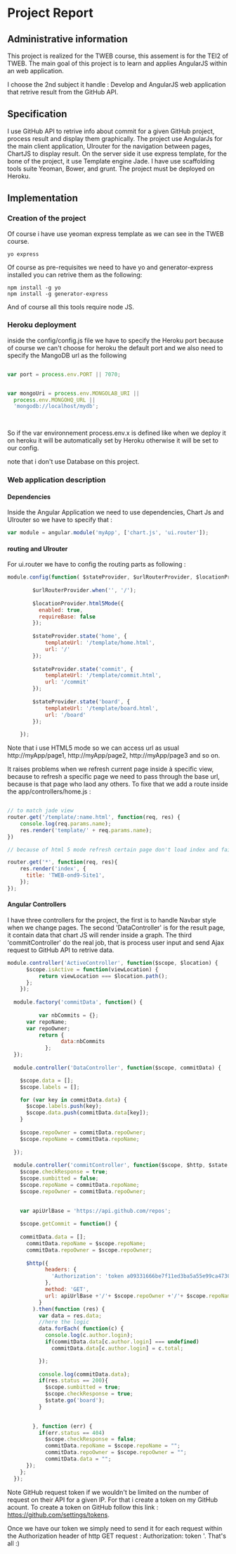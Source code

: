 # Project Report

## Administrative information

This project is realized for the TWEB course, this assement is for the TEI2 of TWEB.
The main goal of this project is to learn and applies AngularJS within an web application.

I choose the 2nd subject it handle : Develop and AngularJS web application that retrive result from the GitHub API.

## Specification

I use GitHub API to retrive info about commit for a given GitHub project, process result and display them graphically.
The project use AngularJs for the main client application, UIrouter for the navigation between pages, ChartJS to display result.
On the server side it use express template, for the bone of the project, it use Template engine Jade.
I have use scaffolding tools suite Yeoman, Bower, and grunt.
The project must be deployed on Heroku.

## Implementation

### Creation of the project

Of course i have use yeoman express template as we can see in the TWEB course.

```
yo express
```

Of course as pre-requisites we need to have yo and generator-express installed you can retrive them as the following:

```
npm install -g yo
npm install -g generator-express
```
And of course all this tools require node JS.

### Heroku deployment 

inside the config/config.js file we have to specify the Heroku port because of course we can't choose for heroku the default port and we also need to specify the MangoDB url as the following 

```javascript

var port = process.env.PORT || 7070;


var mongoUri = process.env.MONGOLAB_URI ||
  process.env.MONGOHQ_URL ||
  'mongodb://localhost/mydb';
  
  
 ```
 
 So if the var environnement process.env.x is defined like when we deploy it on heroku it will be 
automatically set by Heroku otherwise it will be set to our config.

note that i don't use Database on this project.

### Web application description

#### Dependencies
Inside the Angular Application we need to use dependencies, Chart Js and UIrouter so we have to specify that :

```javascript
var module = angular.module('myApp', ['chart.js', 'ui.router']);
```

#### routing and UIrouter
For ui.router we have to config the routing parts as following : 

```javascript
module.config(function( $stateProvider, $urlRouterProvider, $locationProvider ) {
    
		$urlRouterProvider.when('', '/');
		
		$locationProvider.html5Mode({
		  enabled: true,
		  requireBase: false
		});
		
		$stateProvider.state('home', {
			templateUrl: '/template/home.html',
			url: '/'
		});
		
		$stateProvider.state('commit', {
			templateUrl: '/template/commit.html',
			url: '/commit'
		});
		
		$stateProvider.state('board', {
			templateUrl: '/template/board.html',
			url: '/board'
		});
		
	});
```
Note that i use HTML5 mode so we can access url as usual http://myApp/page1, http://myApp/page2, http://myApp/page3 and so on.

It raises problems when we refresh current page inside à specific view, because to refresh a specific page we need to pass through the base url, because is that page who laod any others.
To fixe that we add a route inside the app/controllers/home.js :

```javascript

// to match jade view 
router.get('/template/:name.html', function(req, res) {
	console.log(req.params.name);
	res.render('template/' + req.params.name);
})

// because of html 5 mode refresh certain page don't load index and fail 

router.get('*', function(req, res){
    res.render('index', {
      title: 'TWEB-ond9-Site1',
    });
});
```

#### Angular Controllers

I have three controllers for the project, the first is to handle Navbar style when we change pages. 
The second 'DataController' is for the result page, it contain data that chart JS will render inside a graph.
The third 'commitController' do the real job, that is process user input and send Ajax request to GitHub API to retrive data.

```javascript
module.controller('ActiveController', function($scope, $location) {	  
	  $scope.isActive = function(viewLocation) {
		  return viewLocation === $location.path();
	  };
	});
  
  module.factory('commitData', function() {
		  
		  var nbCommits = {};
      var repoName;
      var repoOwner;
		  return {
				 data:nbCommits        
			};
  });
	  
  module.controller('DataController', function($scope, commitData) {

    $scope.data = [];
    $scope.labels = [];

    for (var key in commitData.data) {
      $scope.labels.push(key);
      $scope.data.push(commitData.data[key]);
    }
    
    $scope.repoOwner = commitData.repoOwner;
    $scope.repoName = commitData.repoName; 
    
  });
    
  module.controller('commitController', function($scope, $http, $state, commitData) {
    $scope.checkResponse = true;
    $scope.sumbitted = false;
    $scope.repoName = commitData.repoName;
    $scope.repoOwner = commitData.repoOwner;
    

    var apiUrlBase = 'https://api.github.com/repos';
  
    $scope.getCommit = function() {
    
    commitData.data = [];
      commitData.repoName = $scope.repoName;
      commitData.repoOwner = $scope.repoOwner;
      
      $http({
            headers: {
              'Authorization': 'token a09331666be7f11ed3ba5a55e99ca4730d87ccdd'
            },
            method: 'GET',
            url: apiUrlBase +'/'+ $scope.repoOwner +'/'+ $scope.repoName +'/stats/contributors'
          }
        ).then(function (res) {
          var data = res.data;
          //here the logic
          data.forEach( function(c) {
            console.log(c.author.login);
            if(commitData.data[c.author.login] === undefined) 
              commitData.data[c.author.login] = c.total;

          });
          
          console.log(commitData.data);
          if(res.status == 200){
            $scope.sumbitted = true;
            $scope.checkResponse = true;
            $state.go('board');
          }

          
        }, function (err) {
          if(err.status == 404)
            $scope.checkResponse = false;
            commitData.repoName = $scope.repoName = "";
            commitData.repoOwner = $scope.repoOwner = "";
            commitData.data = "";
      });
    };
  });
```

Note GitHub request token if we wouldn't be limited on the number of request on their API for a given IP. For that i create a token on my GitHub acount.
To create a token on GitHub follow this link : https://github.com/settings/tokens.

Once we have our token we simply need to send it for each request within the Authorization header of http GET request : Authorization: token <MYTOKEN>'. That's all :)






